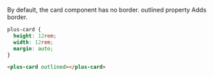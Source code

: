 By default, the card component has no border. outlined property Adds border.

```css [style]
plus-card {
  height: 12rem;
  width: 12rem;
  margin: auto;
}
```

```html [template]
<plus-card outlined></plus-card>
```